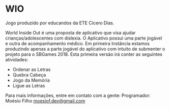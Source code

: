 # WIO
Jogo produzido por educandos da ETE Cícero Dias. 

World Inside Out é uma proposta de aplicativo que visa ajudar crianças/adolescentes com dislexia.
O Aplicativo possui uma parte jogável e outra de acompanhamento médico. 
Em primeira Instância estamos produzindo apenas a parte jogável do aplicativo com intuito de submenter o projeto para o SBGames 2018.
Esta primeira versão irá conter as seguintes atividades:
* Ordenar as Letras
* Quebra Cabeça
* Jogo da Memória 
* Ligue as Letras



Para mais informações, entre em contato com a gente:
  Programador:
  Moésio Filho
  moesiof.dev@gmail.com
